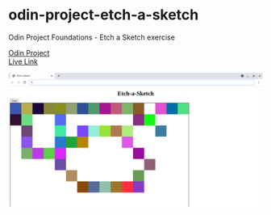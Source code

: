 # odin-project-etch-a-sketch
Odin Project Foundations - Etch a Sketch exercise

[Odin Project](https://theodinproject.com/courses/foundations/lessons/etch-a-sketch-project)
<br />
[Live Link](https://jdegand.github.io/odin-project-etch-a-sketch/)

![Screenshot](screenshot.png)
